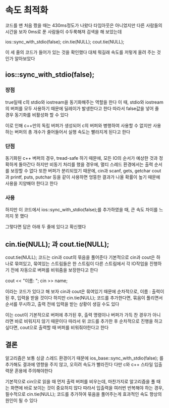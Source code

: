 # 속도 최적화

코드를 맨 처음 짰을 때는 430ms정도가 나왔다
타임아웃은 아니었지만 다른 사람들의 시간을 보자 0ms로 푼 사람들이 수두룩해져 검색을 해 보았는데

ios::sync_with_stdio(false);
cin.tie(NULL);
cout.tie(NULL);

이 세 줄의 코드가 들어가 있는 것을 확인했다
대체 뭐길래 속도를 저렇게 올려 주는 것인가 알아보았다

## ios::sync_with_stdio(false);

### 장점
true일때 c의 stdio와 iostream을 동기화해주는 역할을 한다
이 때, stdio와 iostream의 버퍼를 모두 사용하기 때문에 딜레이가 발생한다고 한다
따라서 false값을 넣어 줄 경우 동기화를 비활성화 할 수 있다

이로 인해 c++만의 독립 버퍼가 생성되어 c의 버퍼와 병행하여 사용할 수 없지만
사용하는 버퍼의 총 개수가 줄어들어서 실행 속도는 빨라지게 된다고 한다

### 단점
동기화된 c++ 버퍼의 경우, tread-safe 하기 때문에, 모든 IO의 순서가 예상한 것과 정확하게 돌아간다
하지만 비동기 처리를 했을 경우에, 멀티 스레드 환경에서는 출력 순서를 보장할 수 없다
또한 버퍼가 분리되었기 때문에, 
cin과 scanf, gets, getchar 
cout과 printf, puts, putchar 
등을 같이 사용하면 엉뚱한 결과가 나올 확률이 높기 때문에 사용을 지양해야 한다고 한다

### 사용
하지만 이 코드에서 ios::sync_with_stdio(false);를 추가하였을 때, 큰 속도 차이를 느끼지 못 했다

그렇다면 답은 아래 두 줄에 있다고 확신했다


## cin.tie(NULL); 과 cout.tie(NULL);

cout.tie(NULL); 코드는 cin과 cout의 묶음을 풀어준다
기본적으로 cin과 cout은 하나로 묶여있고, 묶여있는 스트림들은 한 스트림이 다른 스트림에서 각 IO작업을 진행하기 전에 자동으로 버퍼를 비워줌을 보장한다고 한다

cout << "이름: ";
cin >> name;

이라는 코드가 있다고 해 보자
cin과 cout은 묶여있기 때문에 순차적으로, 이름 :  출력이 된 후, 입력을 받을 것이다
하지만 cin.tie(NULL); 코드를 추가한다면, 묶음이 풀리면서 순서를 무시하고, 출력 전에 입력을 받는 상황이 생길 수도 있다

이는 cout이 기본적으로 버퍼에 추가된 후, 출력 명령이나 버퍼가 가득 찬 경우가 아니라면 바로 비워지지 않기 때문이다
따라서 위 코드를 추가한 후 순차적으로 진행을 하고 싶다면, cout으로 출력할 때 버퍼를 비워줘야한다고 한다


## 결론

알고리즘은 보통 싱글 스레드 환경이기 때문에 ios_base::sync_with_stdio(false); 를 추가해도 결과에 영향을 주지 않고, 오히려 속도가 빨라진다
다만 c와 c++ 스타일 입출력문 혼용에 주의해야한다

기본적으로 cin으로 읽을 때 먼저 출력 버퍼를 비우는데, 마찬가지로 알고리즘을 풀 때는 화면에 바로 보이는 것이 중요하지 않다
따라서 입출력을 여러번 반복해야 하는 경우, 필수적으로 cin.tie(NULL); 코드를 추가하여 묶음을 풀어주는게 효과적인 속도 향상의 원인이 될 수 있다
